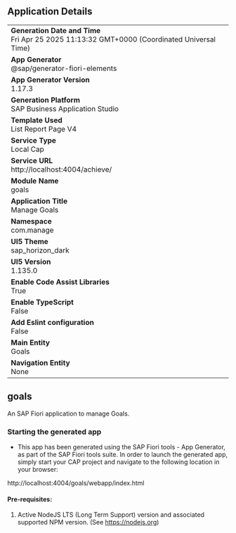 ## Application Details
|               |
| ------------- |
|**Generation Date and Time**<br>Fri Apr 25 2025 11:13:32 GMT+0000 (Coordinated Universal Time)|
|**App Generator**<br>@sap/generator-fiori-elements|
|**App Generator Version**<br>1.17.3|
|**Generation Platform**<br>SAP Business Application Studio|
|**Template Used**<br>List Report Page V4|
|**Service Type**<br>Local Cap|
|**Service URL**<br>http://localhost:4004/achieve/|
|**Module Name**<br>goals|
|**Application Title**<br>Manage Goals|
|**Namespace**<br>com.manage|
|**UI5 Theme**<br>sap_horizon_dark|
|**UI5 Version**<br>1.135.0|
|**Enable Code Assist Libraries**<br>True|
|**Enable TypeScript**<br>False|
|**Add Eslint configuration**<br>False|
|**Main Entity**<br>Goals|
|**Navigation Entity**<br>None|

## goals

An SAP Fiori application to manage Goals.

### Starting the generated app

-   This app has been generated using the SAP Fiori tools - App Generator, as part of the SAP Fiori tools suite.  In order to launch the generated app, simply start your CAP project and navigate to the following location in your browser:

http://localhost:4004/goals/webapp/index.html

#### Pre-requisites:

1. Active NodeJS LTS (Long Term Support) version and associated supported NPM version.  (See https://nodejs.org)


